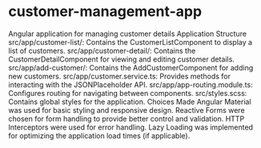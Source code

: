 # customer-management-app
Angular application for managing customer details
Application Structure
src/app/customer-list/: Contains the CustomerListComponent to display a list of customers.
src/app/customer-detail/: Contains the CustomerDetailComponent for viewing and editing customer details.
src/app/add-customer/: Contains the AddCustomerComponent for adding new customers.
src/app/customer.service.ts: Provides methods for interacting with the JSONPlaceholder API.
src/app/app-routing.module.ts: Configures routing for navigating between components.
src/styles.scss: Contains global styles for the application.
Choices Made
Angular Material was used for basic styling and responsive design.
Reactive Forms were chosen for form handling to provide better control and validation.
HTTP Interceptors were used for error handling.
Lazy Loading was implemented for optimizing the application load times (if applicable).
